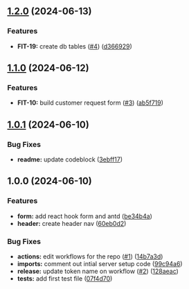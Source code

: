 ## [1.2.0](https://github.com/hatch9191/fit-check/compare/v1.1.0...v1.2.0) (2024-06-13)


### Features

* **FIT-19:** create db tables ([#4](https://github.com/hatch9191/fit-check/issues/4)) ([d366929](https://github.com/hatch9191/fit-check/commit/d3669290dff63157e70a1bbb289f03cac5ad02eb))

## [1.1.0](https://github.com/hatch9191/fit-check/compare/v1.0.1...v1.1.0) (2024-06-12)


### Features

* **FIT-10:** build customer request form ([#3](https://github.com/hatch9191/fit-check/issues/3)) ([ab5f719](https://github.com/hatch9191/fit-check/commit/ab5f719419942d790b4bf681a138f7e6002a7ff1))

## [1.0.1](https://github.com/hatch9191/fit-check/compare/v1.0.0...v1.0.1) (2024-06-10)


### Bug Fixes

* **readme:** update codeblock ([3ebff17](https://github.com/hatch9191/fit-check/commit/3ebff17fbc2729c1b272a0f076862f412659b540))

## 1.0.0 (2024-06-10)


### Features

* **form:** add react hook form and antd ([be34b4a](https://github.com/hatch9191/fit-check/commit/be34b4a96da1f8d05b9a17e44b8964b579e6bdb7))
* **header:** create header nav ([60eb0d2](https://github.com/hatch9191/fit-check/commit/60eb0d2aa5625e536963fec97d9c6696111167db))


### Bug Fixes

* **actions:** edit workflows for the repo ([#1](https://github.com/hatch9191/fit-check/issues/1)) ([14b7a3d](https://github.com/hatch9191/fit-check/commit/14b7a3d50c1c9b65da94c63dea5607702e32f2a4))
* **imports:** comment out intial server setup code ([99c94a6](https://github.com/hatch9191/fit-check/commit/99c94a6ba333e7a0bec2d9bd4b4193fb5629cec6))
* **release:** update token name on workflow ([#2](https://github.com/hatch9191/fit-check/issues/2)) ([128aeac](https://github.com/hatch9191/fit-check/commit/128aeace826e25540c25c7131125266d7d54d8be))
* **tests:** add first test file ([07f4d70](https://github.com/hatch9191/fit-check/commit/07f4d7088526746e247201f61a769e7c498ab85c))
